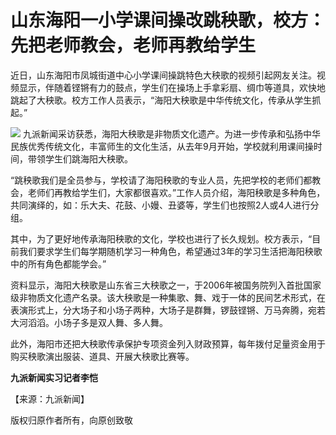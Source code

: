# 山东海阳一小学课间操改跳秧歌，校方：先把老师教会，老师再教给学生

近日，山东海阳市凤城街道中心小学课间操跳特色大秧歌的视频引起网友关注。视频显示，伴随着铿锵有力的鼓点，学生们在操场上手拿彩扇、绸巾等道具，欢快地跳起了大秧歌。校方工作人员表示，“海阳大秧歌是中华传统文化，传承从学生抓起。”

![](https://inews.gtimg.com/om_bt/OvwmE3I7nuG0XaSOeWaaH7ov0PMKCIT0Qm_UYHsFPkiccAA/1000)
九派新闻采访获悉，海阳大秧歌是非物质文化遗产。为进一步传承和弘扬中华民族优秀传统文化，丰富师生的文化生活，从去年9月开始，学校就利用课间操时间，带领学生们跳海阳大秧歌。

“跳秧歌我们是全员参与，学校请了海阳秧歌的专业人员，先把学校的老师们都教会，老师们再教给学生们，大家都很喜欢。”工作人员介绍，海阳秧歌是多种角色，共同演绎的，如：乐大夫、花鼓、小嫚、丑婆等，学生们也按照2人或4人进行分组。

其中，为了更好地传承海阳秧歌的文化，学校也进行了长久规划。校方表示，“目前我们要求学生们每学期随机学习一种角色，希望通过3年的学习生活把海阳秧歌中的所有角色都能学会。”

资料显示，海阳大秧歌是山东省三大秧歌之一，于2006年被国务院列入首批国家级非物质文化遗产名录。该大秧歌是一种集歌、舞、戏于一体的民间艺术形式，在表演形式上，分大场子和小场子两种，大场子是群舞，锣鼓铿锵、万马奔腾，宛若大河滔滔。小场子多是双人舞、多人舞。

此外，海阳市还把大秧歌传承保护专项资金列入财政预算，每年拨付足量资金用于购买秧歌演出服装、道具、开展大秧歌比赛等。

**九派新闻实习记者李恺**

【来源：九派新闻】

版权归原作者所有，向原创致敬


